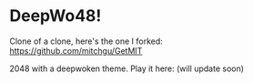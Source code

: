 # DeepWo48!
Clone of a clone, here's the one I forked: https://github.com/mitchgu/GetMIT

2048 with a deepwoken theme.
Play it here: (will update soon)
